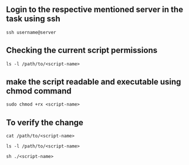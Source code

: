 ## Login to the respective mentioned server in the task using ssh

```
ssh username@server
```
## Checking the current script permissions

```
ls -l /path/to/<script-name>
```
## make the script readable and executable using chmod command

```
sudo chmod +rx <script-name>
```

## To verify the change 

```
cat /path/to/<script-name>

ls -l /path/to/<script-name>

sh ./<script-name>

```
